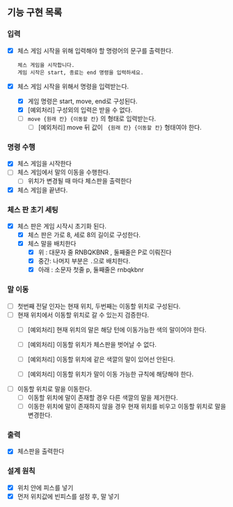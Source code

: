 ## 기능 구현 목록

### 입력

- [x] 체스 게임 시작을 위해 입력해야 할 명령어의 문구를 출력한다.
    ```text
    체스 게임을 시작합니다.
    게임 시작은 start, 종료는 end 명령을 입력하세요.
    ```

- [x] 체스 게임 시작을 위해서 명령을 입력받는다.
    - [x] 게임 명령은 start, move, end로 구성된다.
    - [x] [예외처리] 구성외의 입력은 받을 수 없다.
    - [ ] `move {원래 칸} {이동할 칸}` 의 형태로 입력받는다.
        - [ ] [예외처리] move 뒤 값이 ` {원래 칸} {이동할 칸}` 형태여야 한다.

### 명령 수행

- [x] 체스 게임을 시작한다
- [ ] 체스 게임에서 말의 이동을 수행한다.
    - [ ] 위치가 변경될 때 마다 체스판을 출력한다
- [x] 체스 게임을 끝낸다.

### 체스 판 초기 세팅

- [x] 체스 판은 게임 시작시 초기화 된다.
    - [x] 체스 판은 가로 8, 세로 8의 길이로 구성한다.
    - [x] 체스 말을 배치한다
        - [x] 위 : 대문자 줄 RNBQKBNR , 둘째줄은 P로 이뤄진다
        - [x] 중간: 나머지 부분은 `.`으로 배치한다.
        - [x] 아래 : 소문자 첫줄 p, 둘째줄은 rnbqkbnr

### 말 이동

- [ ] 첫번째 전달 인자는 현재 위치, 두번째는 이동할 위치로 구성된다.
- [ ] 현재 위치에서 이동할 위치로 갈 수 있는지 검증한다.
    - [ ] [예외처리] 현재 위치의 말은 해당 턴에 이동가능한 색의 말이어야 한다.
    - [ ] [예외처리] 이동할 위치가 체스판을 벗어날 수 없다.
    - [ ] [예외처리] 이동할 위치에 같은 색깔의 말이 있어선 안된다.

    - [ ] [예외처리] 이동할 위치가 말이 이동 가능한 규칙에 해당해야 한다.
- [ ] 이동할 위치로 말을 이동한다.
    - [ ] 이동할 위치에 말이 존재할 경우 다른 색깔의 말을 제거한다.
    - [ ] 이동한 위치에 말이 존재하지 않을 경우 현재 위치를 비우고 이동할 위치로 말을 변경한다.

### 출력

- [x] 체스판을 출력한다

### 설계 원칙

- [x] 위치 안에 피스를 넣기
- [x] 먼저 위치값에 빈피스를 설정 후, 말 넣기
